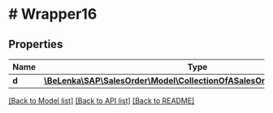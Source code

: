 # # Wrapper16

## Properties

Name | Type | Description | Notes
------------ | ------------- | ------------- | -------------
**d** | [**\BeLenka\SAP\SalesOrder\Model\CollectionOfASalesOrderScheduleLineType**](CollectionOfASalesOrderScheduleLineType.md) |  | [optional]

[[Back to Model list]](../../README.md#models) [[Back to API list]](../../README.md#endpoints) [[Back to README]](../../README.md)
